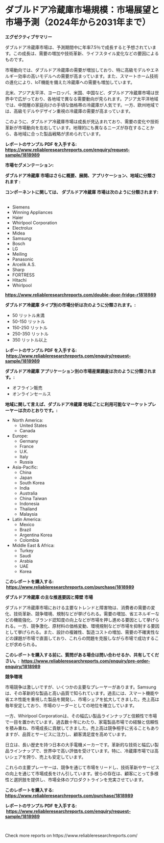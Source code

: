<p><h1>ダブルドア冷蔵庫市場規模：市場展望と市場予測（2024年から2031年まで）</h1></p><p><strong>エグゼクティブサマリー</strong></p>
<p><p>ダブルドア冷蔵庫市場は、予測期間中に年率7.5％で成長すると予想されています。この成長は、需要の増加や技術革新、ライフスタイル変化などの要因によるものです。</p><p>市場動向では、ダブルドア冷蔵庫の需要が増加しており、特に高級モデルやエネルギー効率の高いモデルへの需要が高まっています。また、スマートホーム技術の進化により、IoT機能を備えた冷蔵庫への需要も増加しています。</p><p>北米、アジア太平洋、ヨーロッパ、米国、中国など、ダブルドア冷蔵庫市場は世界中で広がっており、各地域で異なる需要動向が見られます。アジア太平洋地域では、中間層の家庭向けの手頃な価格帯の冷蔵庫が人気です。一方、欧州地域では、高級モデルやデザイン重視の冷蔵庫の需要が高まっています。</p><p>このように、ダブルドア冷蔵庫市場は成長が見込まれており、需要の変化や技術革新が市場動向を左右しています。地理的にも異なるニーズが存在することから、各地域に合った製品戦略が求められています。</p></p>
<p><strong>レポートのサンプル PDF を入手する: <a href="https://www.reliableresearchreports.com/enquiry/request-sample/1818989">https://www.reliableresearchreports.com/enquiry/request-sample/1818989</a></strong></p>
<p><strong>市場セグメンテーション:</strong></p>
<p><strong> ダブルドア冷蔵庫 市場はさらに概要、展開、アプリケーション、地域に分類されます :</strong></p>
<p><strong>コンポーネントに関しては、 ダブルドア冷蔵庫 市場は次のように分類されます: &nbsp;</strong></p>
<p><ul><li>Siemens</li><li>Winning Appliances</li><li>Haier</li><li>Whirlpool Corporation</li><li>Electrolux</li><li>Midea</li><li>Samsung</li><li>Bosch</li><li>LG</li><li>Meiling</li><li>Panasonic</li><li>Arcelik A.S.</li><li>Sharp</li><li>FORTRESS</li><li>Hitachi</li><li>Whirlpool</li></ul></p>
<p><strong><a href="https://www.reliableresearchreports.com/double-door-fridge-r1818989">https://www.reliableresearchreports.com/double-door-fridge-r1818989</a></strong></p>
<p><strong> ダブルドア冷蔵庫 タイプ別の市場分析は次のように分類されます。:</strong></p>
<p><ul><li>50 リットル未満</li><li>50-150 リットル</li><li>150-250 リットル</li><li>250-350 リットル</li><li>350 リットル以上</li></ul></p>
<p><strong>レポートのサンプル PDF を入手する: &nbsp;<a href="https://www.reliableresearchreports.com/enquiry/request-sample/1818989">https://www.reliableresearchreports.com/enquiry/request-sample/1818989</a></strong></p>
<p><strong> ダブルドア冷蔵庫 アプリケーション別の市場産業調査は次のように分類されます。:</strong></p>
<p><ul><li>オフライン販売</li><li>オンラインセールス</li></ul></p>
<p><strong>地域に関して言えば、ダブルドア冷蔵庫 地域ごとに利用可能なマーケットプレーヤーは次のとおりです。:</strong></p>
<p><ul>
    <li>
        North America:
        <ul>
            <li>United States</li>
            <li>Canada</li>
        </ul>
    </li>
    <li>
        Europe:
        <ul>
            <li>Germany</li>
            <li>France</li>
            <li>U.K.</li>
            <li>Italy</li>
            <li>Russia</li>
        </ul>
    </li>
    <li>
        Asia-Pacific:
        <ul>
            <li>China</li>
            <li>Japan</li>
            <li>South Korea</li>
            <li>India</li>
            <li>Australia</li>
            <li>China Taiwan</li>
            <li>Indonesia</li>
            <li>Thailand</li>
            <li>Malaysia</li>
        </ul>
    </li>
    <li>
        Latin America:
        <ul>
            <li>Mexico</li>
            <li>Brazil</li>
            <li>Argentina Korea</li>
            <li>Colombia</li>
        </ul>
    </li>
    <li>
        Middle East & Africa:
        <ul>
            <li>Turkey</li>
            <li>Saudi</li>
            <li>Arabia</li>
            <li>UAE</li>
            <li>Korea</li>
        </ul>
    </li>
    </ul></p>
<p><strong>このレポートを購入する: &nbsp;<a href="https://www.reliableresearchreports.com/purchase/1818989">https://www.reliableresearchreports.com/purchase/1818989</a></strong></p>
<p><strong>ダブルドア冷蔵庫 の主な推進要因と障壁 市場</strong></p>
<p><p>ダブルドア冷蔵庫市場における主要なトレンドと障害物は、消費者の需要の変化、技術革新、競争環境、規制などが挙げられる。需要の増加、省エネルギーなどの機能強化、ブランド認知度の向上などが市場を押し進める要因として挙げられる。一方、競争激化、原材料の価格変動、環境規制などが市場を抑制する要因として挙げられる。また、設計の複雑性、製造コストの増加、需要の不確実性などの課題が市場で直面しており、これらの問題を克服しながら市場で成功することが求められる。</p></p>
<p><strong>このレポートを購入する前に、質問がある場合は問い合わせるか、共有してください。:&nbsp; <a href="https://www.reliableresearchreports.com/enquiry/pre-order-enquiry/1818989">https://www.reliableresearchreports.com/enquiry/pre-order-enquiry/1818989</a></strong></p>
<p><strong>競争環境</strong></p>
<p><p>市場競争は激しいですが、いくつかの主要なプレーヤーがあります。Samsungは、その革新的な製品と高い品質で知られています。過去には、スマート機能や省エネ性能を重視した製品を開発し、市場シェアを拡大してきました。売上高は毎年安定しており、市場のリーダーとしての地位を確立しています。</p><p>一方、Whirlpool Corporationは、その幅広い製品ラインナップと信頼性で市場で一目を置かれています。過去数十年にわたり、家電製品市場での経験と信頼性を積み重ね、市場成長に貢献してきました。売上高は競争相手に劣ることもありますが、品質とサービスに注力し、顧客満足度を高めています。</p><p>日立は、長い歴史を持つ日本の大手電機メーカーです。革新的な技術と幅広い製品ラインナップで、世界中で高い評価を受けています。特に、冷蔵庫市場では高いシェアを誇り、売上も安定しています。</p><p>これらの主要プレーヤーは、競争を通じて市場をリードし、技術革新やサービスの向上を通じて市場成長をけん引しています。彼らの存在は、顧客にとって多様性と選択肢を提供し、市場全体のプロダクトラインを充実させています。</p></p>
<p><strong>このレポートを購入する: &nbsp; <a href="https://www.reliableresearchreports.com/purchase/1818989">https://www.reliableresearchreports.com/purchase/1818989</a></strong></p>
<p><strong>レポートのサンプル PDF を入手する: &nbsp;<a href="https://www.reliableresearchreports.com/enquiry/request-sample/1818989">https://www.reliableresearchreports.com/enquiry/request-sample/1818989</a></strong><strong></strong></p>
<p>&nbsp;</p>
<p>Check more reports on https://www.reliableresearchreports.com/</p>